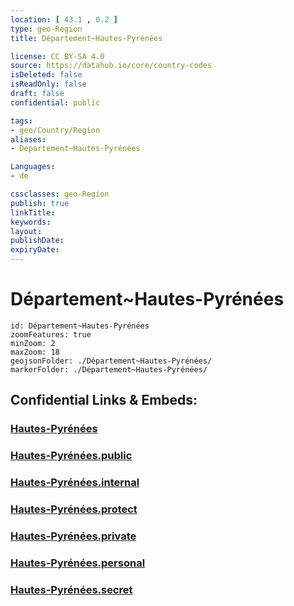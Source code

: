 ```yaml
---
location: [ 43.1 , 0.2 ] 
type: geo-Region
title: Département~Hautes-Pyrénées

license: CC BY-SA 4.0
source: https://datahub.io/core/country-codes
isDeleted: false
isReadOnly: false
draft: false
confidential: public

tags:
- geo/Country/Region
aliases:
- Département~Hautes-Pyrénées

Languages:
- de

cssclasses: geo-Region
publish: true
linkTitle: 
keywords: 
layout: 
publishDate: 
expiryDate: 
---
```


# Département~Hautes-Pyrénées

```leaflet
id: Département~Hautes-Pyrénées
zoomFeatures: true 
minZoom: 2 
maxZoom: 18
geojsonFolder: ./Département~Hautes-Pyrénées/
markerFolder: ./Département~Hautes-Pyrénées/
```


## Confidential Links & Embeds: 

### [Hautes-Pyrénées](/_Standards/Earth/Continent/Europe/Europe~West/France/regions~France/Occitanie/departments~Occitanie/Hautes-Pyrénées.md) 

### [Hautes-Pyrénées.public](/_public/Earth/Continent/Europe/Europe~West/France/regions~France/Occitanie/departments~Occitanie/Hautes-Pyrénées.public.md) 

### [Hautes-Pyrénées.internal](/_internal/Earth/Continent/Europe/Europe~West/France/regions~France/Occitanie/departments~Occitanie/Hautes-Pyrénées.internal.md) 

### [Hautes-Pyrénées.protect](/_protect/Earth/Continent/Europe/Europe~West/France/regions~France/Occitanie/departments~Occitanie/Hautes-Pyrénées.protect.md) 

### [Hautes-Pyrénées.private](/_private/Earth/Continent/Europe/Europe~West/France/regions~France/Occitanie/departments~Occitanie/Hautes-Pyrénées.private.md) 

### [Hautes-Pyrénées.personal](/_personal/Earth/Continent/Europe/Europe~West/France/regions~France/Occitanie/departments~Occitanie/Hautes-Pyrénées.personal.md) 

### [Hautes-Pyrénées.secret](/_secret/Earth/Continent/Europe/Europe~West/France/regions~France/Occitanie/departments~Occitanie/Hautes-Pyrénées.secret.md)

